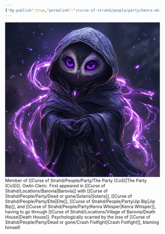 ```yaml
---
{"dg-publish":true,"permalink":"/curse-of-strahd/people/party/kenra-whisper/"}
---
```


![Kenra.png|500](/img/user/Curse%20of%20Strahd/Images/Kenra.png)
Member of [[Curse of Strahd/People/Party/The Party (CoS)\|The Party (CoS)]].
Owlin Cleric.
First appeared in [[Curse of Strahd/Locations/Barovia\|Barovia]] with [[Curse of Strahd/People/Party/Dead or gone/Solaris\|Solaris]], [[Curse of Strahd/People/Party/Elte\|Elte]], [[Curse of Strahd/People/Party/Jip Bip\|Jip Bip]], and [[Curse of Strahd/People/Party/Kenra Whisper\|Kenra Whisper]], having to go through [[Curse of Strahd/Locations/Village of Barovia/Death House\|Death House]].
Psychologically scarred by the loss of [[Curse of Strahd/People/Party/Dead or gone/Crash Fistfight\|Crash Fistfight]], blaming himself.